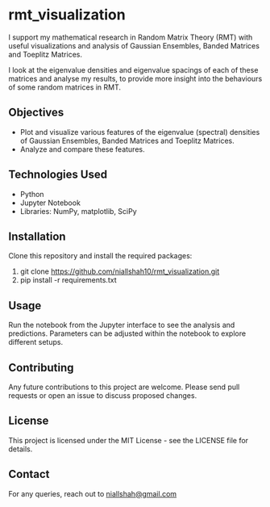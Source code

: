 # rmt_visualization
I support my mathematical research in Random Matrix Theory (RMT) with useful visualizations and analysis of Gaussian Ensembles, Banded Matrices and Toeplitz Matrices. 

I look at the eigenvalue densities and eigenvalue spacings of each of these matrices and analyse my results, to provide more insight into the behaviours of some random matrices in RMT.

## Objectives
- Plot and visualize various features of the eigenvalue (spectral) densities of Gaussian Ensembles, Banded Matrices and Toeplitz Matrices. 
- Analyze and compare these features. 

## Technologies Used
- Python
- Jupyter Notebook
- Libraries: NumPy, matplotlib, SciPy

## Installation
Clone this repository and install the required packages:
1. git clone https://github.com/niallshah10/rmt_visualization.git
2. pip install -r requirements.txt
## Usage
Run the notebook from the Jupyter interface to see the analysis and predictions. Parameters can be adjusted within the notebook to explore different setups.

## Contributing
Any future contributions to this project are welcome. Please send pull requests or open an issue to discuss proposed changes.

## License
This project is licensed under the MIT License - see the LICENSE file for details.

## Contact
For any queries, reach out to niallshah@gmail.com
